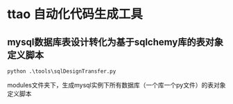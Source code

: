 # ttao 自动化代码生成工具
##  mysql数据库表设计转化为基于sqlchemy库的表对象定义脚本
```
python .\tools\sqlDesignTransfer.py
```
modules文件夹下，生成mysql实例下所有数据库（一个库一个py文件）的表对象定义脚本
